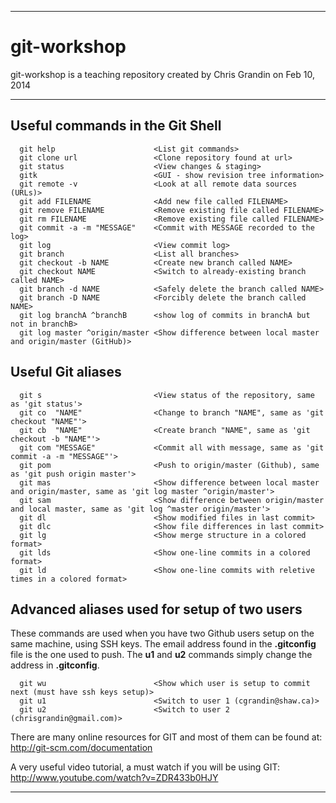 ____
# git-workshop

git-workshop is a teaching repository created by Chris Grandin on Feb 10, 2014

---

## Useful commands in the Git Shell

      git help                      <List git commands>
      git clone url                 <Clone repository found at url>
      git status                    <View changes & staging>
      gitk                          <GUI - show revision tree information>
      git remote -v                 <Look at all remote data sources (URLs)>
      git add FILENAME              <Add new file called FILENAME>
      git remove FILENAME           <Remove existing file called FILENAME>
      git rm FILENAME               <Remove existing file called FILENAME>
      git commit -a -m "MESSAGE"    <Commit with MESSAGE recorded to the log>
      git log                       <View commit log>
      git branch                    <List all branches>
      git checkout -b NAME          <Create new branch called NAME>
      git checkout NAME             <Switch to already-existing branch called NAME>
      git branch -d NAME            <Safely delete the branch called NAME>
      git branch -D NAME            <Forcibly delete the branch called NAME>
      git log branchA ^branchB      <show log of commits in branchA but not in branchB>
      git log master ^origin/master <Show difference between local master and origin/master (GitHub)>

## Useful Git aliases
      git s                         <View status of the repository, same as 'git status'>
      git co  "NAME"                <Change to branch "NAME", same as 'git checkout "NAME"'>
      git cb  "NAME"                <Create branch "NAME", same as 'git checkout -b "NAME"'>
      git com "MESSAGE"             <Commit all with message, same as 'git commit -a -m "MESSAGE"'>
      git pom                       <Push to origin/master (Github), same as 'git push origin master'>
      git mas                       <Show difference between local master and origin/master, same as 'git log master ^origin/master'>
      git sam                       <Show difference between origin/master and local master, same as 'git log ^master origin/master'>
      git dl                        <Show modified files in last commit>
      git dlc                       <Show file differences in last commit>
      git lg                        <Show merge structure in a colored format>
      git lds                       <Show one-line commits in a colored format>
      git ld                        <Show one-line commits with reletive times in a colored format>

## Advanced aliases used for setup of two users

These commands are used when you have two Github users setup on the same machine, using SSH keys.
The email address found in the **.gitconfig** file is the one used to push. The **u1** and **u2** commands simply
change the address in **.gitconfig**.

      git wu                        <Show which user is setup to commit next (must have ssh keys setup)>
      git u1                        <Switch to user 1 (cgrandin@shaw.ca)>
      git u2                        <Switch to user 2 (chrisgrandin@gmail.com)>


There are many online resources for GIT and
most of them can be found at: http://git-scm.com/documentation

A very useful video tutorial, a must watch if you will be using GIT: http://www.youtube.com/watch?v=ZDR433b0HJY

---

